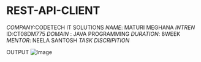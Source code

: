 # REST-API-CLIENT
*COMPANY*:CODETECH IT SOLUTIONS
*NAME*: MATURI MEGHANA
*INTREN* ID:CT08DM775
*DOMAIN* : JAVA PROGRAMMING
*DURATION*: 8WEEK
*MENTOR*: NEELA SANTOSH
*TASK DISCRIPITION*

OUTPUT
![Image](https://github.com/user-attachments/assets/da9e65c7-dae0-42a3-a195-604a4486070e)
